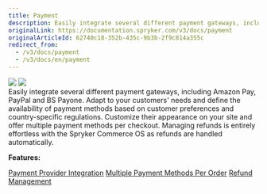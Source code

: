 ```yaml
---
title: Payment
description: Easily integrate several different payment gateways, including Amazon Pay, PayPal and BS Payone. You can offer multiple payment methods per checkout.
originalLink: https://documentation.spryker.com/v3/docs/payment
originalArticleId: 62740c18-352b-435c-9b3b-2f9c814a355c
redirect_from:
  - /v3/docs/payment
  - /v3/docs/en/payment
---
```


<div class='feature-text'>
    <div class='feature-images'>
    <img class="light-mode" src="https://spryker.s3.eu-central-1.amazonaws.com/docs/Document+360/Capabilities+icons/light/payment.svg"/>
    <img class="dark-mode" src="https://spryker.s3.eu-central-1.amazonaws.com/docs/Document+360/Capabilities+icons/dark/payment.svg"/>
    </div>
    <div class="feature-text-wrap">
Easily integrate several different payment gateways, including Amazon Pay, PayPal and BS Payone. Adapt to your customers' needs and define the availability of payment methods based on customer preferences and country-specific regulations. Customize their appearance on your site and offer multiple payment methods per checkout. Managing refunds is entirely effortless with the Spryker Commerce OS as refunds are handled automatically.
  </div>
</div>

**Features:**
<div>
<a class="feature-link" href="https://documentation.spryker.com/v3/docs/payment-provider-integration">Payment Provider Integration</a>
<a class="feature-link" href="https://documentation.spryker.com/v3/docs/multiple-payment-methods-per-order">Multiple Payment Methods Per Order</a>
<a class="feature-link" href="https://documentation.spryker.com/v3/docs/refund-management">Refund Management</a>
</div>

